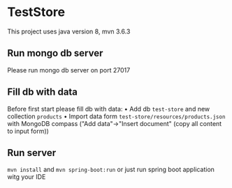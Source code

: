 # TestStore

This project uses java version 8, mvn 3.6.3


## Run mongo db server
Please run mongo db server on port 27017

## Fill db with data
Before first start please fill db with data: 
• Add db `test-store` and new collection `products`
• Import data form `test-store/resources/products.json` with MongoDB compass ("Add data"->"Insert document" (copy all content to input form)) 

## Run server

`mvn install` and `mvn spring-boot:run` or just run spring boot application witg your IDE
